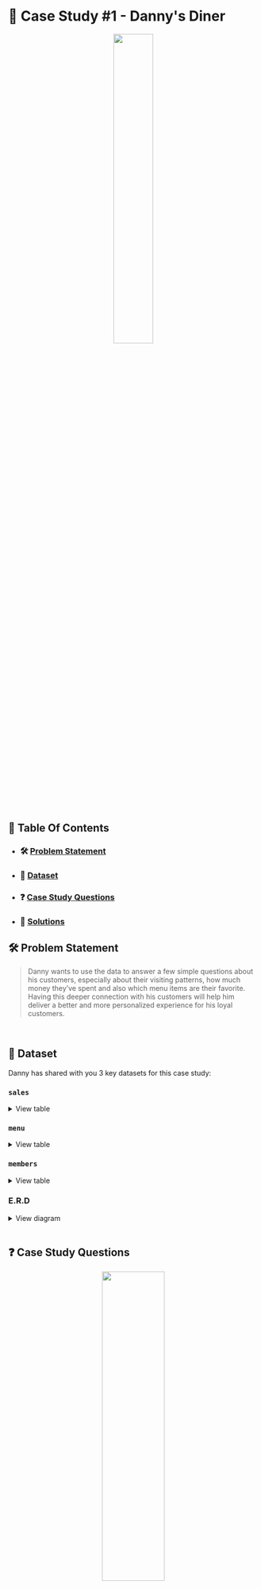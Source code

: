 # 📶 Case Study #1 - Danny's Diner
<p align="center">

<img src="https://user-images.githubusercontent.com/60517587/175916811-83b01187-1a33-4bc2-9d8f-7a29115b2233.png" width=40% height=40% />

## 📕 Table Of Contents
* ### 🛠️ [Problem Statement](https://github.com/kayazay/8-Week-SQL-Challenge/tree/main/Dannys-Diner#%EF%B8%8F-problem-statement)
* ### 📂 [Dataset](https://github.com/kayazay/8-Week-SQL-Challenge/tree/main/Dannys-Diner#-dataset)
* ### ❓ [Case Study Questions](https://github.com/kayazay/8-Week-SQL-Challenge/tree/main/Dannys-Diner#question%EF%B8%8F-case-study-questions)
* ### 🚀 [Solutions](https://github.com/kayazay/8-Week-SQL-Challenge/tree/main/Dannys-Diner#-solutions-1)
  

## 🛠️ Problem Statement

> Danny wants to use the data to answer a few simple questions about his customers, especially about their visiting patterns, how much money they’ve spent and also which menu items are their favorite. Having this deeper connection with his customers will help him deliver a better and more personalized experience for his loyal customers.

 <br /> 


## 📂 Dataset
Danny has shared with you 3 key datasets for this case study:

### **```sales```**

<details>
<summary>
View table
</summary>

The sales table captures all `customer_id` level purchases with an corresponding `order_date` and `product_id` information for when and what menu items were ordered.

|customer_id|order_date|product_id|
|-----------|----------|----------|
|A          |2021-01-01|1         |
|A          |2021-01-01|2         |
|A          |2021-01-07|2         |
|A          |2021-01-10|3         |
|A          |2021-01-11|3         |
|A          |2021-01-11|3         |
|B          |2021-01-01|2         |
|B          |2021-01-02|2         |
|B          |2021-01-04|1         |
|B          |2021-01-11|1         |
|B          |2021-01-16|3         |
|B          |2021-02-01|3         |
|C          |2021-01-01|3         |
|C          |2021-01-01|3         |
|C          |2021-01-07|3         |

 </details>

### **`menu`**

<details>
<summary>
View table
</summary>

The menu table maps the `product_id` to the actual `product_name` and price of each menu item.

|product_id |product_name|price     |
|-----------|------------|----------|
|1          |sushi       |10        |
|2          |curry       |15        |
|3          |ramen       |12        |

</details>

### **`members`**

<details>
<summary>
View table
</summary>

The final members table captures the `join_date` when a `customer_id` joined the beta version of the Danny’s Diner loyalty program.

|customer_id|join_date |
|-----------|----------|
|A          |1/7/2021  |
|B          |1/9/2021  |

 </details>

### **E.R.D**
<details>

<summary>
View diagram
</summary>
<img src="https://user-images.githubusercontent.com/60517587/175916813-f7a5997b-7b0f-4be5-939a-e488ed24b2b5.png" width=60% height=60%>
</details>

<br/>

## :question:️ Case Study Questions
<p align="center">
<img src="https://user-images.githubusercontent.com/60517587/175916801-6d714682-2d02-426e-8a9f-4ad5f716dc98.gif" width=50% height=40%>

> ### Alrighty! Let's get right into it people! 👍

### **Q1. What is the total amount each customer spent at the restaurant?**

```sql
SELECT
  customer_id,
  SUM(price) AS total_amount
FROM
  joined_diner
GROUP BY
  1;
 ```

| customer_id | total_amount |
|-------------|--------------|
| B | 74 |
| C | 36 |
| A | 76 |

---

### **Q2. How many days has each customer visited the restaurant?**

```sql
SELECT
  customer_id,
  COUNT(DISTINCT order_date)
FROM
  joined_diner
GROUP BY
  1;
```

| customer_id | count |
|-------------|-------|
| A | 4 |
| B | 6 |
| C | 2 |

---

### **Q3. What was the first item from the menu purchased by each customer?**

```sql
WITH ranked_products AS (
    SELECT
      customer_id,
      product_name,
      RANK() OVER(
        PARTITION BY customer_id
        ORDER BY
          order_date
      ) AS date_purchase
    FROM
      joined_diner
  )
SELECT
  DISTINCT customer_id,
  product_name
FROM
  ranked_products
WHERE
  date_purchase = 1;
```

|customer_id | product_name |
|-------------|--------------|
| A           | curry        |
| A           | sushi        |
| B           | curry        |
| C           | ramen        |

---

### **Q4. What is the most purchased item on the menu and how many times was it purchased by all customers?**
```sql
SELECT
  menu.product_name,
  COUNT(sales.product_id) AS order_count
FROM dannys_diner.sales
INNER JOIN dannys_diner.menu
  ON sales.product_id = menu.product_id
GROUP BY
  menu.product_name
ORDER BY order_count DESC
LIMIT 1;
```

|product_id|product_name|order_count|
|----------|------------|-----------|
|3         |ramen       |8          |

---

### **Q5. Which item was the most popular for each customer?**
```sql
  WITH customer_most_purchased AS (
    SELECT
      customer_id,
      product_name,
      RANK() OVER (
        PARTITION BY customer_id
        ORDER BY
          COUNT(*) DESC
      ) AS _rank
    FROM
      joined_diner
    GROUP BY
      1,
      2
  )
SELECT
  customer_id,
  product_name AS most_popular_purchase
FROM
  customer_most_purchased
WHERE
  _rank = 1;
```
 | customer_id | most_popular_purchase |
|-------------|-----------------------|
| A           | ramen                 |
| B           | sushi                 |
| B           | curry                 |
| B           | ramen                 |
| C           | ramen                 |

---

### **Q6. Which item was purchased first by the customer after they became a member?**
```sql
WITH t1 AS (
    SELECT
      customer_id,
      product_name,
      RANK() OVER(
        PARTITION BY customer_id
        ORDER BY
          order_date
      ) AS _rank,
      order_date
    FROM
      joined_diner
    WHERE
      order_date - join_date >= 0
  )
SELECT
  customer_id,
  order_date:: DATE,
  product_name AS first_product_post_member
FROM
  t1
WHERE
  _rank = 1;
 ```
| customer_id | order_date               | first_product_post_member |
|-------------|--------------------------|---------------------------|
| A           | 2021-01-07 | curry                     |
| B           | 2021-01-11 | sushi                     |

---

### **Q7. Which item was purchased just before the customer became a member?**

```sql
WITH t1 AS (
    SELECT
      customer_id,
      product_name,
      RANK() OVER(
        PARTITION BY customer_id
        ORDER BY
          order_date DESC
      ) AS _rank,
      order_date
    FROM
      joined_diner
    WHERE
      order_date - join_date < 0
  )
SELECT
  customer_id,
  order_date,
  product_name AS last_product_bought
FROM
  t1
WHERE
  _rank = 1;
```
| customer_id | order_date               | last_product_bought |
|-------------|--------------------------|---------------------|
| A           | 2021-01-01 | sushi               |
| A           | 2021-01-01 | curry               |
| B           | 2021-01-04 | sushi               |

---

### **Q8. What is the total items and amount spent for each member before they became a member?**
```sql
WITH t1 AS (
    SELECT
      customer_id,
      product_name,
      price
    FROM
      joined_diner
    WHERE
      order_date - join_date < 0
  )
SELECT
  customer_id,
  COUNT(DISTINCT product_name) AS count_items_pre_member,
  SUM(price) AS sum_price_pre_member
FROM
  t1
GROUP BY
  1;
```

| customer_id | count_items_pre_member | sum_price_pre_member |
|-------------|------------------------|----------------------|
| A           | 2                      | 25                   |
| B           | 2                      | 40                   |

---

### **Q9. If each $1 spent equates to 10 points and sushi has a 2x points multiplier - how many points would each customer have?**
```sql
SELECT
  customer_id,
  SUM(
    CASE
      product_name
      WHEN 'sushi' THEN price * 20
      ELSE price * 10
    END
  ) AS points
FROM
  joined_diner
GROUP BY
  1;
```

| customer_id | points |
|-------------|--------|
| B           | 940    |
| C           | 360    |
| A           | 860    |

---

### **Q10. In the first week after a customer joins the program (including their join date) they earn 2x points on all items, not just sushi - how many points do customer A and B have at the end of January?**

```sql
SELECT
  customer_id,
  SUM(
    10 * price * CASE
      WHEN product_name = 'sushi' THEN 2
      WHEN EXTRACT(
        'days'
        from
          AGE(order_date, join_date)
      ) BETWEEN 0
      AND 6 THEN 2
      ELSE 1
    END
  ) AS total_points
FROM
  joined_diner
WHERE
  join_date IS NOT NULL
  AND order_date < '2021-02-01' :: DATE
GROUP BY
  1;
```

| customer_id | total_points |
|-------------|--------------|
| A           | 1370         |
| B           | 820          |

---

<p>&copy; 2022 Kingsley Izima</p>
